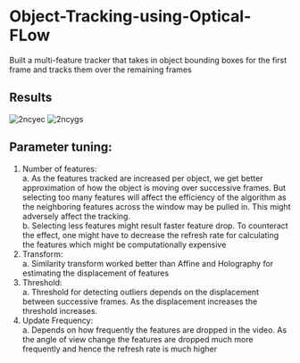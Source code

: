 # Object-Tracking-using-Optical-FLow
Built a multi-feature tracker that takes in object bounding boxes for the first frame and tracks them over the
remaining frames<br />

## Results
![2ncyec](https://user-images.githubusercontent.com/41950483/48973639-8e75df80-f011-11e8-9508-632f70d91f4d.gif)
![2ncygs](https://user-images.githubusercontent.com/41950483/48973640-8e75df80-f011-11e8-97d1-34dccd9094a4.gif)

## Parameter tuning:
1. Number of features:<br />
a. As the features tracked are increased per object, we get better approximation of how the object
is moving over successive frames. But selecting too many features will affect the efficiency of
the algorithm as the neighboring features across the window may be pulled in. This might
adversely affect the tracking.<br />
b. Selecting less features might result faster feature drop. To counteract the effect, one might have
to decrease the refresh rate for calculating the features which might be computationally
expensive<br />
2. Transform:<br />
a. Similarity transform worked better than Affine and Holography for estimating the displacement
of features<br />
3. Threshold:<br />
a. Threshold for detecting outliers depends on the displacement between successive frames. As
the displacement increases the threshold increases.<br />
4. Update Frequency:<br />
a. Depends on how frequently the features are dropped in the video. As the angle of view change
the features are dropped much more frequently and hence the refresh rate is much higher<br />
